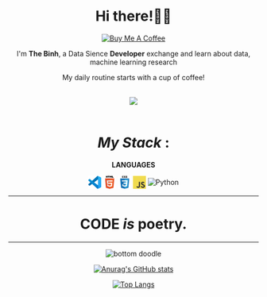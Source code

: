 <div align='center'>
  <h1>Hi there!✌🏻</h1>  <a href="https://www.buymeacoffee.com/carlosssh" target="_blank"><img src="https://cdn.buymeacoffee.com/buttons/default-orange.png" alt="Buy Me A Coffee" height="41" width="174"></a>

  <p>I'm <strong>The Binh</strong>, a Data Sience <b>Developer</b> exchange and learn about data, machine learning research</p>
  <p>My daily routine starts with a cup of coffee!</p>

</div>

<br>

<div align='center'>
<img src='https://img.freepik.com/premium-vector/guy-developer-character-thinking-work-laptop-create-debugging-code-with-flat-cartoon-style_197170-380.jpg?w=2000' />
</div>

<br>




<div align='center'>

# *My Stack* **:**

 **LANGUAGES**

</div>

<div align='center'>

<img align="center" alt="Visual Studio Code" width="26px" src="https://raw.githubusercontent.com/github/explore/80688e429a7d4ef2fca1e82350fe8e3517d3494d/topics/visual-studio-code/visual-studio-code.png" />
<img align="center" alt="HTML5" width="26px" src="https://raw.githubusercontent.com/github/explore/80688e429a7d4ef2fca1e82350fe8e3517d3494d/topics/html/html.png" />
<img align="center" alt="CSS3" width="26px" src="https://raw.githubusercontent.com/github/explore/80688e429a7d4ef2fca1e82350fe8e3517d3494d/topics/css/css.png" />
<img align="center" alt="JavaScript" width="26px" src="https://raw.githubusercontent.com/github/explore/80688e429a7d4ef2fca1e82350fe8e3517d3494d/topics/javascript/javascript.png" />
<img align="center" alt="Python" width="30px" src="https://png2.cleanpng.com/sh/e4872b8a5dd93fb3cc93666acbb8e009/L0KzQYm3V8E2N6hneZH0aYP2gLBuTgB6fJl0hp9zYYbkg7T5igB1NZ10f9G2Y3zyesb5hb1xgaVth9C2bHBqf37rjCdvdJDmfJ8AYkTlcYi3VsJkbZI4SJCAN0W7SYG4U8E2O2I7UKYBMUS0SIW1kP5o/kisspng-python-javascript-logo-clojure-python-logo-download-5b4ba7062cea30.575890131531684614184.png" />
</div>






<div align='center'>

<hr>

# **CODE** *is* **poetry**.

</div>

<hr>
<div align='center'>
  
  ![bottom doodle](resources/me.gif)
  
</div>

<div align='center'>
  

[![Anurag's GitHub stats](https://github-readme-stats.vercel.app/api?username=nguyenbinh0807&theme=aura)](https://github.com/anuraghazra/github-readme-stats)
  
[![Top Langs](https://github-readme-stats.vercel.app/api/top-langs/?username=nguyenbinh0807&hide=pythonjavascript,html&theme=tokyonight)](https://github.com/anuraghazra/github-readme-stats)
</div>

